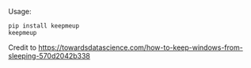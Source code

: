 Usage:
```
pip install keepmeup
keepmeup
```
Credit to https://towardsdatascience.com/how-to-keep-windows-from-sleeping-570d2042b338
